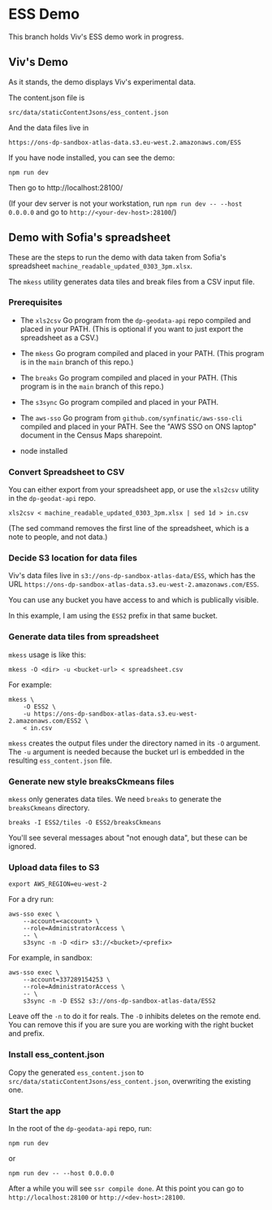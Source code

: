 # ESS Demo

This branch holds Viv's ESS demo work in progress.

## Viv's Demo

As it stands, the demo displays Viv's experimental data.

The content.json file is

	src/data/staticContentJsons/ess_content.json

And the data files live in

	https://ons-dp-sandbox-atlas-data.s3.eu-west.2.amazonaws.com/ESS

If you have node installed, you can see the demo:

	npm run dev

Then go to http://localhost:28100/

(If your dev server is not your workstation, run `npm run dev -- --host 0.0.0.0` and
go to `http://<your-dev-host>:28100`/)

## Demo with Sofia's spreadsheet

These are the steps to run the demo with data taken from Sofia's spreadsheet `machine_readable_updated_0303_3pm.xlsx`.

The `mkess` utility generates data tiles and break files from a CSV input file.

### Prerequisites

* The `xls2csv` Go program from the `dp-geodata-api` repo compiled and placed in your PATH. (This is optional if you want to just export the spreadsheet as a CSV.)

* The `mkess` Go program compiled and placed in your PATH. (This program is in the `main` branch of this repo.)

* The `breaks` Go program compiled and placed in your PATH. (This program is in the `main` branch of this repo.)

* The `s3sync` Go program compiled and placed in your PATH.

* The `aws-sso` Go program from `github.com/synfinatic/aws-sso-cli` compiled and placed in your PATH. See the "AWS SSO on ONS laptop" document in the Census Maps sharepoint.

* node installed

### Convert Spreadsheet to CSV

You can either export from your spreadsheet app, or use the `xls2csv` utility in the `dp-geodat-api` repo.

	xls2csv < machine_readable_updated_0303_3pm.xlsx | sed 1d > in.csv

(The sed command removes the first line of the spreadsheet, which is a note to people, and not data.)

### Decide S3 location for data files

Viv's data files live in `s3://ons-dp-sandbox-atlas-data/ESS`, which has the URL `https://ons-dp-sandbox-atlas-data.s3.eu-west-2.amazonaws.com/ESS`.

You can use any bucket you have access to and which is publically visible.

In this example, I am using the `ESS2` prefix in that same bucket.

### Generate data tiles from spreadsheet

`mkess` usage is like this:

	mkess -O <dir> -u <bucket-url> < spreadsheet.csv

For example:

	mkess \
		-O ESS2 \
		-u https://ons-dp-sandbox-atlas-data.s3.eu-west-2.amazonaws.com/ESS2 \
		< in.csv

`mkess` creates the output files under the directory named in its `-O` argument.
The `-u` argument is needed because the bucket url is embedded in the resulting `ess_content.json` file.

### Generate new style breaksCkmeans files

`mkess` only generates data tiles.
We need `breaks` to generate the `breaksCkmeans` directory.

	breaks -I ESS2/tiles -O ESS2/breaksCkmeans

You'll see several messages about "not enough data", but these can be ignored.

### Upload data files to S3

	export AWS_REGION=eu-west-2

For a dry run:

	aws-sso exec \
		--account=<account> \
		--role=AdministratorAccess \
		-- \
		s3sync -n -D <dir> s3://<bucket>/<prefix>

For example, in sandbox:

	aws-sso exec \
		--account=337289154253 \
		--role=AdministratorAccess \
		-- \
		s3sync -n -D ESS2 s3://ons-dp-sandbox-atlas-data/ESS2

Leave off the `-n` to do it for reals.
The `-D` inhibits deletes on the remote end.
You can remove this if you are sure you are working with the right bucket and prefix.

### Install ess_content.json

Copy the generated `ess_content.json` to `src/data/staticContentJsons/ess_content.json`, overwriting the existing one.

### Start the app

In the root of the `dp-geodata-api` repo, run:

	npm run dev

or

	npm run dev -- --host 0.0.0.0

After a while you will see `ssr compile done`.
At this point you can go to `http://localhost:28100` or `http://<dev-host>:28100`.

